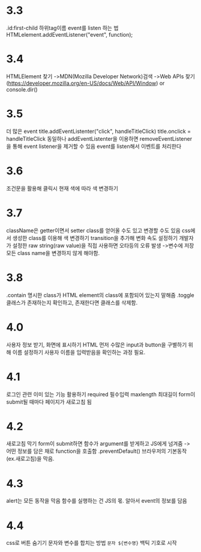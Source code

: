 # 3.3
.id:first-child 하위tag이름
event를 listen 하는 법
HTMLelement.addEventListener("event", function);

# 3.4
HTMLElement 찾기
->MDN(Mozilla Developer Network)검색
->Web APIs 찾기
(https://developer.mozilla.org/en-US/docs/Web/API/Window)
or
console.dir()

# 3.5
더 많은 event
title.addEventListenter("click", handleTitleClick)
title.onclick = handleTitleClick
동일하나
addEventListenter을 이용하면 removeEventListener을 통해 event listener을 제거할 수 있음
event를 listen해서 이벤트를 처리한다

# 3.6
조건문을 활용해 클릭시 현재 색에 따라 색 변경하기

# 3.7
className은 getter이면서 setter
class를 얻어올 수도 있고 변경할 수도 있음
css에서 생성한 class를 이용해 색 변경하기
transition을 추가해 변화 속도 설정하기
개발자가 설정한 raw string(raw value)을 직접 사용하면 오타등의 오류 발생
->변수에 저장
모든 class name을 변경하지 않게 해야함.

# 3.8
.contain 명시한 class가 HTML element의 class에 포함되어 있는지 말해줌
.toggle 클래스가 존재하는지 확인하고, 존재한다면 클래스를 삭제함.

# 4.0
사용자 정보 받기, 화면에 표시하기
HTML 먼저
수많은 input과 button을 구별하기 위해 이름 설정하기
사용자 이름을 입력받음을 확인하는 과정 필요.

# 4.1
로그인 관련 이미 있는 기능 활용하기
required 필수입력
maxlength 최대길이
form이 submit될 때마다 페이지가 새로고침 됨

# 4.2
새로고침 막기
form이 submit하면 함수가 argument를 받게하고 JS에게 넘겨줌
-> 어떤 정보를 담은 채로 function을 호출함
.preventDefault() 브라우저의 기본동작(ex.새로고침)을 막음.

# 4.3
alert는 모든 동작을 막음
함수를 실행하는 건 JS의 몫. 알아서 event의 정보를 담음

# 4.4
css로 버튼 숨기기
문자와 변수를 합치는 방법
`문자 ${변수명}` 백틱 기호로 시작